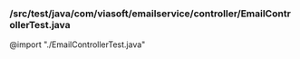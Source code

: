 ### /src/test/java/com/viasoft/emailservice/controller/EmailControllerTest.java
@import "./EmailControllerTest.java"

